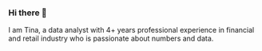 ### Hi there 👋

I am Tina, a data analyst with 4+ years professional experience in financial and retail industry who is passionate about numbers and data.

<!--
**ts756632/ts756632** is a ✨ _special_ ✨ repository because its `README.md` (this file) appears on your GitHub profile.

Here are some ideas to get you started:

- 🔭 I’m currently working on data analysis in retail industry. 
- 🌱 I’m currently learning Data Analyst with Python & Tableau Fundamentals in DataCamp.
- 👯 I’m looking to collaborate on ...
- 💡 Skills: SQL, Python, Tableau, R, Excel, Google Analytics
- 📫 How to reach me: LinkedIn <https://www.linkedin.com/in/tina-huang-70114b196/>
- ⚡ Fun fact: Love tennis and traveling
-->

